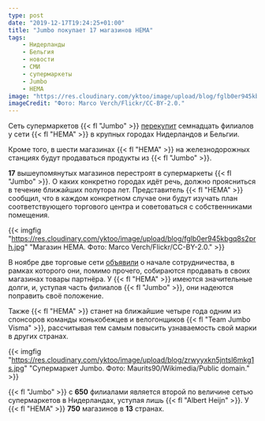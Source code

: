 ```yaml
---
type: post
date: "2019-12-17T19:24:25+01:00"
title: "Jumbo покупает 17 магазинов HEMA"
tags:
    - Нидерланды
    - Бельгия
    - новости
    - СМИ
    - супермаркеты
    - Jumbo
    - HEMA
image: "https://res.cloudinary.com/yktoo/image/upload/blog/fglb0er945kbgq8s2prh.jpg"
imageCredit: "Фото: Marco Verch/Flickr/CC-BY-2.0."
---
```


Сеть супермаркетов {{< fl "Jumbo" >}} [перекупит](https://nos.nl/artikel/2315111-supermarkt-jumbo-neemt-17-hema-winkels-over.html) семнадцать филиалов у сети {{< fl "HEMA" >}} в крупных городах Нидерландов и Бельгии.

Кроме того, в шести магазинах {{< fl "HEMA" >}} на железнодорожных станциях будут продаваться продукты из {{< fl "Jumbo" >}}.

<!--more-->

**17** вышеупомянутых магазинов перестроят в супермаркеты {{< fl "Jumbo" >}}. О каких конкретно городах идёт речь, должно проясниться в течение ближайших полутора лет. Представитель {{< fl "HEMA" >}} сообщил, что в каждом конкретном случае они будут изучать план соответствующего торгового центра и советоваться с собственниками помещения.

{{< imgfig "https://res.cloudinary.com/yktoo/image/upload/blog/fglb0er945kbgq8s2prh.jpg" "Магазин HEMA. Фото: Marco Verch/Flickr/CC-BY-2.0." >}}

В ноябре две торговые сети [объявили](https://nos.nl/artikel/2309595-hema-kiest-voor-jumbo-en-zet-albert-heijn-aan-de-kant.html) о начале сотрудничества, в рамках которого они, помимо прочего, собираются продавать в своих магазинах товары партнёра. У {{< fl "HEMA" >}} имеются значительные долги, и, уступая часть филиалов {{< fl "Jumbo" >}}, они надеются поправить своё положение.

Также {{< fl "HEMA" >}} станет на ближайшие четыре года одним из спонсоров команды конькобежцев и велогонщиков {{< fl "Team Jumbo Visma" >}}, рассчитывая тем самым повысить узнаваемость свой марки в других странах.

{{< imgfig "https://res.cloudinary.com/yktoo/image/upload/blog/zrwyyxkn5jntsl6mkg1s.jpg" "Супермаркет Jumbo. Фото: Maurits90/Wikimedia/Public domain." >}}

{{< fl "Jumbo" >}} с **650** филиалами является второй по величине сетью супермаркетов в Нидерландах, уступая лишь {{< fl "Albert Heijn" >}}. У {{< fl "HEMA" >}} **750** магазинов в **13** странах.
